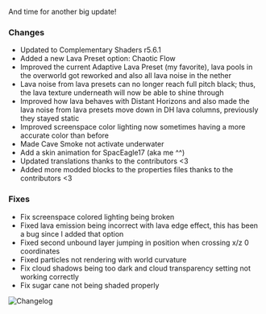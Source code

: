 And time for another big update!
### Changes
- Updated to Complementary Shaders r5.6.1
- Added a new Lava Preset option: Chaotic Flow
- Improved the current Adaptive Lava Preset (my favorite), lava pools in the overworld got reworked and also all lava noise in the nether
- Lava noise from lava presets can no longer reach full pitch black; thus, the lava texture underneath will now be able to shine through
- Improved how lava behaves with Distant Horizons and also made the lava noise from lava presets move down in DH lava columns, previously they stayed static
- Improved screenspace color lighting now sometimes having a more accurate color than before
- Made Cave Smoke not activate underwater
- Add a skin animation for SpacEagle17 (aka me ^^)
- Updated translations thanks to the contributors <3
- Added more modded blocks to the properties files thanks to the contributors <3
### Fixes
- Fix screenspace colored lighting being broken
- Fixed lava emission being incorrect with lava edge effect, this has been a bug since I added that option
- Fixed second unbound layer jumping in position when crossing x/z 0 coordinates
- Fixed particles not rendering with world curvature
- Fix cloud shadows being too dark and cloud transparency setting not working correctly
- Fix sugar cane not being shaded properly

![Changelog](/assets/img/Screenshots/141_euphoria_patches.webp)
